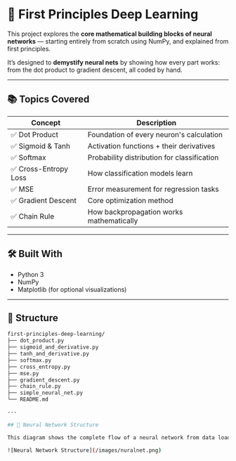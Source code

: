 # 🧠 First Principles Deep Learning

This project explores the **core mathematical building blocks of neural networks** — starting entirely from scratch using NumPy, and explained from first principles.

It’s designed to **demystify neural nets** by showing how every part works: from the dot product to gradient descent, all coded by hand.

---

## 📚 Topics Covered

| Concept               | Description                                 |
| --------------------- | ------------------------------------------- |
| ✅ Dot Product        | Foundation of every neuron's calculation    |
| ✅ Sigmoid & Tanh     | Activation functions + their derivatives    |
| ✅ Softmax            | Probability distribution for classification |
| ✅ Cross-Entropy Loss | How classification models learn             |
| ✅ MSE                | Error measurement for regression tasks      |
| ✅ Gradient Descent   | Core optimization method                    |
| ✅ Chain Rule         | How backpropagation works mathematically    |

---

## 🛠 Built With

- Python 3
- NumPy
- Matplotlib (for optional visualizations)

---

## 📂 Structure

```bash
first-principles-deep-learning/
├── dot_product.py
├── sigmoid_and_derivative.py
├── tanh_and_derivative.py
├── softmax.py
├── cross_entropy.py
├── mse.py
├── gradient_descent.py
├── chain_rule.py
├── simple_neural_net.py
└── README.md

---

## 🧠 Neural Network Structure

This diagram shows the complete flow of a neural network from data loading to evaluation.

![Neural Network Structure](/images/nuralnet.png)
```
